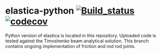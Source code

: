 # elastica-python [![Build_status](https://travis-ci.com/armantekinalp/elastica-python.svg?token=cqxzsQDP2cLxke4fk5XZ&branch=master)](https://travis-ci.com/armantekinalp/elastica-python) [![codecov](https://codecov.io/gh/armantekinalp/elastica-python/branch/master/graph/badge.svg?token=O8nBw9I5vr)](https://codecov.io/gh/armantekinalp/elastica-python)
Python version of elastica is located in this repository. Uploaded code is tested against the Timoshenko beam analytical solution. This branch contains ongoing implementation of friction and rod rod joints.

